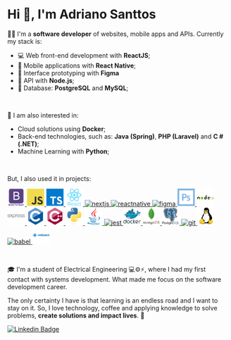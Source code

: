 <h1>Hi 👋, I'm Adriano Santtos</h1>


<!-- <p align="center"> 
<a href="https://www.linkedin.com/in/adriano-santtos/" target="_blank"> <img src="https://img.shields.io/badge/LinkedIn-0077B5?style=for-the-badge&logo=linkedin&logoColor=white" alt="linkedin" /> </a>
<a href="https://dev.to/adrianosanttos" target="_blank"> <img src="https://img.shields.io/badge/dev.to-0A0A0A?style=for-the-badge&logo=dev.to&logoColor=white" alt="dev.to" /> </a> 
<img src="https://img.shields.io/badge/Gmail_%7C_adrianosantosx3@gmail.com-D14836?style=for-the-badge&logo=gmail&logoColor=white" alt="adrianosantosx3@gmail.com"/> 
</p> -->


👨‍💻 I'm a **software developer** of websites, mobile apps and APIs. Currently my stack is:

- 💻 Web front-end development with **ReactJS**;
- 📱 Mobile applications with **React Native**;
- 🎨 Interface prototyping with **Figma**
- 📡 API with **Node.js**;
- 💾 Database: **PostgreSQL** and **MySQL**;

<br>

🎯 I am also interested in:
- Cloud solutions using **Docker**;
- Back-end technologies, such as: **Java (Spring)**, **PHP (Laravel)** and **C # (.NET)**;
- Machine Learning with **Python**;

<br>

But, I also used it in projects:

 
<a href="https://getbootstrap.com" target="_blank"> <img src="https://raw.githubusercontent.com/devicons/devicon/master/icons/bootstrap/bootstrap-plain-wordmark.svg" alt="bootstrap" width="40" height="40"/> 
</a> 
<a href="https://developer.mozilla.org/en-US/docs/Web/JavaScript" target="_blank"> <img src="https://raw.githubusercontent.com/devicons/devicon/master/icons/javascript/javascript-original.svg" alt="javascript" width="40" height="40"/> </a> 
 <a href="https://www.typescriptlang.org/" target="_blank"> <img src="https://raw.githubusercontent.com/devicons/devicon/master/icons/typescript/typescript-original.svg" alt="typescript" width="40" height="40"/> </a>
 <a href="https://reactjs.org/" target="_blank"> <img src="https://raw.githubusercontent.com/devicons/devicon/master/icons/react/react-original-wordmark.svg" alt="react" width="40" height="40"/> </a> 
<a href="https://nextjs.org/" target="_blank"> <img src="https://cdn.worldvectorlogo.com/logos/nextjs-3.svg" alt="nextjs" width="40" height="40"/> </a> 
 <a href="https://reactnative.dev/" target="_blank"> <img src="https://reactnative.dev/img/header_logo.svg" alt="reactnative" width="40" height="40"/> </a> 
<a href="https://www.figma.com/" target="_blank"> <img src="https://www.vectorlogo.zone/logos/figma/figma-icon.svg" alt="figma" width="40" height="40"/> </a> 
<a href="https://www.photoshop.com/en" target="_blank"> <img src="https://raw.githubusercontent.com/devicons/devicon/master/icons/photoshop/photoshop-line.svg" alt="photoshop" width="40" height="40"/> </a> <a href="https://nodejs.org" target="_blank"> <img src="https://raw.githubusercontent.com/devicons/devicon/master/icons/nodejs/nodejs-original-wordmark.svg" alt="nodejs" width="40" height="40"/> </a> 
<a href="https://expressjs.com" target="_blank"> <img src="https://raw.githubusercontent.com/devicons/devicon/master/icons/express/express-original-wordmark.svg" alt="express" width="40" height="40"/> </a> 
<a href="https://www.cprogramming.com/" target="_blank"> <img src="https://raw.githubusercontent.com/devicons/devicon/master/icons/c/c-original.svg" alt="c" width="40" height="40"/> </a> 
<a href="https://www.w3schools.com/cpp/" target="_blank"> <img src="https://raw.githubusercontent.com/devicons/devicon/master/icons/cplusplus/cplusplus-original.svg" alt="cplusplus" width="40" height="40"/> </a> 
 <a href="https://www.python.org" target="_blank"> <img src="https://raw.githubusercontent.com/devicons/devicon/master/icons/python/python-original.svg" alt="python" width="40" height="40"/> </a> 
<a href="https://www.java.com" target="_blank"> <img src="https://raw.githubusercontent.com/devicons/devicon/master/icons/java/java-original.svg" alt="java" width="40" height="40"/> </a> 
<a href="https://jestjs.io" target="_blank"> <img src="https://www.vectorlogo.zone/logos/jestjsio/jestjsio-icon.svg" alt="jest" width="40" height="40"/> </a> 
<a href="https://www.docker.com/" target="_blank"> <img src="https://raw.githubusercontent.com/devicons/devicon/master/icons/docker/docker-original-wordmark.svg" alt="docker" width="40" height="40"/> </a> 
<a href="https://www.mongodb.com/" target="_blank"> <img src="https://raw.githubusercontent.com/devicons/devicon/master/icons/mongodb/mongodb-original-wordmark.svg" alt="mongodb" width="40" height="40"/> </a> 
<a href="https://www.postgresql.org" target="_blank"> <img src="https://raw.githubusercontent.com/devicons/devicon/master/icons/postgresql/postgresql-original-wordmark.svg" alt="postgresql" width="40" height="40"/> </a>
<a href="https://git-scm.com/" target="_blank"> <img src="https://www.vectorlogo.zone/logos/git-scm/git-scm-icon.svg" alt="git" width="40" height="40"/> </a> 
<a href="https://www.linux.org/" target="_blank"> <img src="https://raw.githubusercontent.com/devicons/devicon/master/icons/linux/linux-original.svg" alt="linux" width="40" height="40"/> </a> 
<a href="https://babeljs.io/" target="_blank"> <img src="https://www.vectorlogo.zone/logos/babeljs/babeljs-icon.svg" alt="babel" width="40" height="40"/> </a> 
<a href="https://webpack.js.org" target="_blank"> <img src="https://raw.githubusercontent.com/devicons/devicon/d00d0969292a6569d45b06d3f350f463a0107b0d/icons/webpack/webpack-original-wordmark.svg" alt="webpack" width="40" height="40"/> </a> 

<br>

🎓 I'm a student of Electrical Engineering 💻⚙⚡, where I had my first contact with systems development. What made me focus on the software development career.


The only certainty I have is that learning is an endless road and I want to stay on it. So, I love technology, coffee and applying knowledge to solve problems, **create solutions and impact lives**. 💚


 

[![Linkedin Badge](https://img.shields.io/badge/-Adriano%20Santos-006400?style=flat-square&logo=Linkedin&logoColor=&link=https://www.linkedin.com/in/adriano-santtos/)](https://www.linkedin.com/in/adriano-santtos/)  







  
<!-- 
<p><img align="center" src="https://github-readme-stats.vercel.app/api/top-langs?username=adriano-santtos&show_icons=true&locale=en&layout=compact" alt="adriano-santtos" width=50%/></p>

<p>&nbsp;<img align="center" src="https://github-readme-stats.vercel.app/api?username=adriano-santtos&show_icons=true&locale=en" alt="adriano-santtos" width=50%/></p> -->